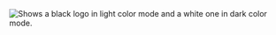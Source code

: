 <picture>
  <source media="(prefers-color-scheme: dark)" srcset="https://github.com/cesar-brandon/cesarbrandon-homepage/blob/main/public/screenshots/twitter-header-dark.png">
  <source media="(prefers-color-scheme: light)" srcset="https://github.com/cesar-brandon/cesarbrandon-homepage/blob/main/public/screenshots/twitter.header.png">
  <img alt="Shows a black logo in light color mode and a white one in dark color mode." src="">
</picture>

